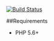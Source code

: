 [![Build Status](https://travis-ci.org/phonetworks/pho-cli.svg?branch=master)](https://travis-ci.org/phonetworks/pho-cli)

##Requirements

* PHP 5.6+
